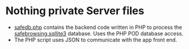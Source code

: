 # Nothing private Server files
* [safedb.php](safedb.php) contains the backend code written in PHP to process the [safebrowsing.sqllite3](safebrowsing.sqllite3) database. Uses the PHP POD database access.
* The PHP script uses JSON to communicate with the app front end.

